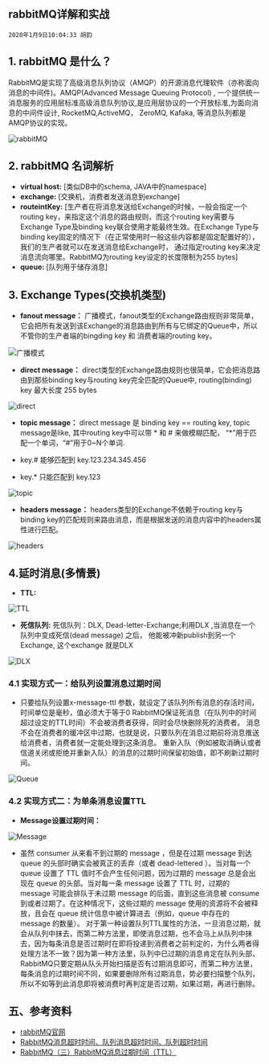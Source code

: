 ## rabbitMQ详解和实战
    2020年1月9日10:04:33 胡韵

## 1. rabbitMQ 是什么？ 

RabbitMQ是实现了高级消息队列协议（AMQP）的开源消息代理软件（亦称面向消息的中间件)。AMQP(Advanced Message Queuing Protocol) , 一个提供统一消息服务的应用层标准高级消息队列协议,是应用层协议的一个开放标准,为面向消息的中间件设计, RocketMQ,ActiveMQ， ZeroMQ, Kafaka, 等消息队列都是AMQP协议的实现。

![rabbitMQ](./image/0.png)

## 2. rabbitMQ 名词解析
* **virtual host:** [类似DB中的schema, JAVA中的namespace]
* **exchange:**     [交换机，消费者发送消息到exchange]
* **routeintKey:**  [生产者在将消息发送给Exchange的时候，一般会指定一个routing key，来指定这个消息的路由规则，而这个routing key需要与Exchange Type及binding key联合使用才能最终生效。在Exchange Type与binding key固定的情况下（在正常使用时一般这些内容都是固定配置好的），我们的生产者就可以在发送消息给Exchange时， 通过指定routing key来决定消息流向哪里。RabbitMQ为routing key设定的长度限制为255 bytes]
* **queue:**        [队列用于储存消息]

## 3. Exchange Types(交换机类型)

* **fanout message：** 广播模式，fanout类型的Exchange路由规则非常简单，它会把所有发送到该Exchange的消息路由到所有与它绑定的Queue中，所以不管你的生产者端的bingding key 和 消费者端的routing key。

![广播模式](./image/1.png)

* **direct message：** direct类型的Exchange路由规则也很简单，它会把消息路由到那些binding key与routing key完全匹配的Queue中, routing(binding) key 最大长度 255 bytes

![direct](./image/2.png)

* **topic message：** direct message 是 binding key == routing key, topic message是like, 其中routing key中可以带 * 和 # 来做模糊匹配， “*”用于匹配一个单词，“#”用于0~N个单词.

* key.# 能够匹配到 key.123.234.345.456  
* key.* 只能匹配到 key.123

![topic](./image/3.png)

* **headers message：** headers类型的Exchange不依赖于routing key与binding key的匹配规则来路由消息，而是根据发送的消息内容中的headers属性进行匹配。

![headers](./image/4.png)

## 4.延时消息(多情景)

* **TTL:** 

![TTL](./image/5.png)


* **死信队列:** 死信队列：DLX, Dead-letter-Exchange;利用DLX ,当消息在一个队列中变成死信(dead message) 之后， 他能被冲新publish到另一个Exchange, 这个exchange 就是DLX

![DLX](./image/6.png)

### 4.1 实现方式一：给队列设置消息过期时间

* 只要给队列设置x-message-ttl 参数，就设定了该队列所有消息的存活时间，时间单位是毫秒，值必须大于等于0
RabbitMQ保证死消息（在队列中的时间超过设定的TTL时间）不会被消费者获得，同时会尽快删除死的消费者。
消息不会在消费者的缓冲区中过期，也就是说，只要队列在消息过期前将消息推送给消费者，消费者就一定能处理到这条消息。
重新入队（例如被取消确认或者信道关闭或拒绝并重新入队）的消息的过期时间保留初始值，即不刷新过期时间。

![Queue](./image/7.png)

### 4.2 实现方式二：为单条消息设置TTL

* **Message设置过期时间：**

![Message](./image/8.png)

* 虽然 consumer 从来看不到过期的 message ，但是在过期 message 到达 queue 的头部时确实会被真正的丢弃（或者 dead-lettered ）。当对每一个 queue 设置了 TTL 值时不会产生任何问题，因为过期的 message 总是会出现在 queue 的头部。当对每一条 message 设置了 TTL 时，过期的 message 可能会排队于未过期 message 的后面，直到这些消息被 consume 到或者过期了。在这种情况下，这些过期的 message 使用的资源将不会被释放，且会在 queue 统计信息中被计算进去（例如，queue 中存在的 message 的数量）。
对于第一种设置队列TTL属性的方法，一旦消息过期，就会从队列中抹去，而第二种方法里，即使消息过期，也不会马上从队列中抹去，因为每条消息是否过期时在即将投递到消费者之前判定的，为什么两者得处理方法不一致？因为第一种方法里，队列中已过期的消息肯定在队列头部，RabbitMQ只要定期从队头开始扫描是否有过期消息即可，而第二种方法里，每条消息的过期时间不同，如果要删除所有过期消息，势必要扫描整个队列，所以不如等到此消息即将被消费时再判定是否过期，如果过期，再进行删除。


## 五、参考资料
* [rabbitMQ官网](https:././www.rabbitmq.com./getstarted.html)
* [RabbitMQ消息超时时间、队列消息超时时间、队列超时时间](https:././blog.csdn.net./liu0808./article./details./81356552)
* [RabbitMQ（三）RabbitMQ消息过期时间（TTL）](https:././blog.csdn.net./jiao_fuyou./article./details./22053663)



